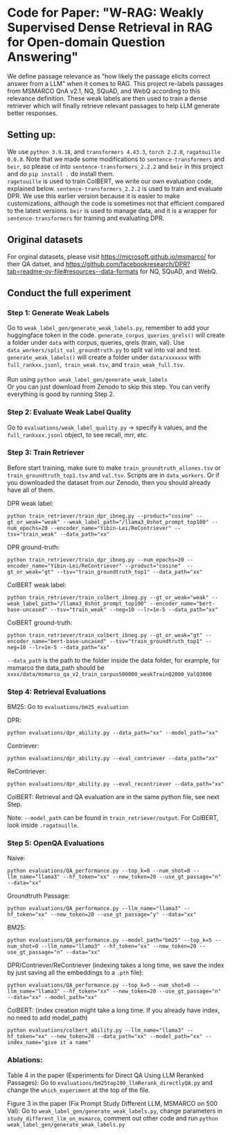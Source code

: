 # Code for Paper: "W-RAG: Weakly Supervised Dense Retrieval in RAG for Open-domain Question Answering"

We define passage relevance as "how likely the passage elicits correct answer from a LLM" when it comes to RAG. This project re-labels passages from MSMARCO QnA v2.1, NQ, SQuAD, and WebQ according to this relevance definition. These weak labels are then used to train a dense retriever which will finally retrieve relevant passages to help LLM generate better responses. 

## Setting up: 

We use `python 3.9.18`, and `transformers 4.43.3`, `torch 2.2.0`, `ragatouille 0.0.8`. Note that we made some modifications to `sentence-transformers` and `beir`, so please `cd` into `sentence-transformers_2.2.2` and `beir` in this project and do `pip install .` do install them. <br>
`ragetouille` is used to train ColBERT, we write our own evaluation code, explained below. `sentence-transformers_2.2.2` is used to train and evaluate DPR. We use this earlier version because it is easier to make customizations, although the code is sometimes not that efficient compared to the latest versions. `beir` is used to manage data, and it is a wrapper for `sentence-transformers` for training and evaluating DPR. 

## Original datasets

<!-- https://zenodo.org/records/13246426?token=eyJhbGciOiJIUzUxMiJ9.eyJpZCI6ImQyYzM4N2V[…]cPYUhw2W8BjmLYnCihCYE0tISVxeiSOhQp34A5GoqbXowwjJUNl5ew4xdRnqN3Q -->

For orginal datasets, please visit https://microsoft.github.io/msmarco/ for their QA datset, and https://github.com/facebookresearch/DPR?tab=readme-ov-file#resources--data-formats for NQ, SQuAD, and WebQ. 

## Conduct the full experiment

### Step 1: Generate Weak Labels
Go to `weak_label_gen/generate_weak_labels.py`, remember to add your huggingface token in the code. `generate_corpus_queries_qrels()` will create a folder under `data` with corpus, queries, qrels (train, val). Use `data_workers/split_val_groundtruth.py` to split val into val and test. `generate_weak_labels()` will create a folder under `data/xxxxxxx` with `full_rankxx.jsonl`,` train_weak.tsv`, and `train_weak_full.tsv`. <br><br> Run using `python weak_label_gen/generate_weak_labels` 
<br>
Or you can just download from Zenodo to skip this step. You can verify everything is good by running Step 2. 

### Step 2: Evaluate Weak Label Quality
Go to `evaluations/weak_label_quality.py` -> specify k values, and the `full_rankxxx.jsonl` object, to see recall, mrr, etc. 

### Step 3: Train Retriever

Before start training, make sure to make `train_groundtruth_allones.tsv` or `train_groundtruth_top1.tsv` and `val.tsv`. Scripts are in `data_workers`. Or if you downloaded the dataset from our Zenodo, then you should already have all of them.

DPR weak label: 
```
python train_retriever/train_dpr_ibneg.py --product="cosine" --gt_or_weak="weak" --weak_label_path="/llama3_0shot_prompt_top100" --num_epochs=20 --encoder_name="Yibin-Lei/ReContriever" --tsv="train_weak" --data_path="xx"
```

DPR ground-truth:
```
python train_retriever/train_dpr_ibneg.py --num_epochs=20 --encoder_name="Yibin-Lei/ReContriever" --product="cosine"  --gt_or_weak="gt" --tsv="train_groundtruth_top1" --data_path="xx"
```

ColBERT weak label:
```
python train_retriever/train_colbert_ibneg.py --gt_or_weak="weak" --weak_label_path="/llama3_0shot_prompt_top100" --encoder_name="bert-base-uncased" --tsv="train_weak" --neg=10 --lr=1e-5 --data_path="xx"
```

ColBERT ground-truth:
```
python train_retriever/train_colbert_ibneg.py --gt_or_weak="gt" --encoder_name="bert-base-uncased" --tsv="train_groundtruth_top1" --neg=10 --lr=1e-5 --data_path="xx"
```
`--data_path` is the path to the folder inside the data folder, for example, for msmarco the data_path should be `xxxx/data/msmarco_qa_v2_train_corpus500000_weakTrainQ2000_ValQ3000`



### Step 4: Retrieval Evaluations 

BM25: Go to `evaluations/bm25_evaluation`

DPR:
``` 
python evaluations/dpr_ability.py --data_path="xx" --model_path="xx"
``` 
Contriever: 
```
python evaluations/dpr_ability.py --eval_contriever --data_path="xx"
```
ReContriever: 
```
python evaluations/dpr_ability.py --eval_recontriever --data_path="xx"
```
ColBERT: Retrieval and QA evaluation are in the same python file, see next Step.

Note: `--model_path` can be found in `train_retriever/output`. For ColBERT, look inside `.ragatouille`. 



### Step 5: OpenQA Evaluations
<!-- Our code supports `llama3, llama3.1, gemma2, phi3, mistral, llama2` -->

Naive: 
```
python evaluations/QA_performance.py --top_k=0 --num_shot=0 --llm_name="llama3" --hf_token="xx" --new_token=20 --use_gt_passage="n" --data="xx"
```
Groundtruth Passage:
```
python evaluations/QA_performance.py --llm_name="llama3" --hf_token="xx" --new_token=20 --use_gt_passage="y" --data="xx"
```
BM25: 
```
python evaluations/QA_performance.py --model_path="bm25" --top_k=5 --num_shot=0 --llm_name="llama3" --hf_token="xx" --new_token=20 --use_gt_passage="n" --data="xx"
```
DPR/Contriever/ReContriever (indexing takes a long time, we save the index by just saving all the embeddings to a `.pth` file):
```
python evaluations/QA_performance.py --top_k=5 --num_shot=0 --llm_name="llama3" --hf_token="xx" --new_token=20 --use_gt_passage="n" --data="xx" --model_path="xx"
``` 
ColBERT: (index creation might take a long time. If you already have index, no need to add model_path)
```
python evaluations/colbert_ability.py --llm_name="llama3" --hf_token="xx" --new_token=20 --data_path="xx" --model_path="xx" --index_name="give it a name"
```

### Ablations:

Table 4 in the paper (Experiments for Direct QA Using LLM Reranked Passages): Go to `evaluations/bm25top100_llmRerank_directlyQA.py` and change the `which_experiment` at the top of the file. <br>

Figure 3 in the paper (Fix Prompt Study Different LLM, MSMARCO on 500 Val): 
Go to `weak_label_gen/generate_weak_labels.py`, change parameters in `study_different_llm_on_msmarco`, comment out other code and run `python weak_label_gen/generate_weak_labels.py`


